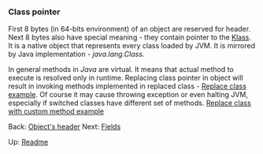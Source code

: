 ### Class pointer

First 8 bytes (in 64-bits environment) of an object are reserved for header. Next 8 bytes also have special meaning -
they contain pointer to the [Klass](http://hg.openjdk.java.net/jdk8u/jdk8u/hotspot/file/574c3b0cf3e5/src/share/vm/oops/klass.hpp).
It is a native object that represents every class loaded by JVM. It is mirrored by Java implementation - *java.lang.Class*.

In general methods in *Java* are virtual. It means that actual method to execute is resolved only in runtime. 
Replacing class pointer in object will result in invoking methods implemented in replaced class - [Replace class example](ReplaceClass.java).
Of course it may cause throwing exception or even halting JVM, especially if switched classes have different set of methods.
[Replace class with custom method example](ReplaceClassWithCustomMethod.java)

Back: [Object's header](../header/readme.md) Next: [Fields](../fields/readme.md)

Up: [Readme](../../../../../readme.md)
